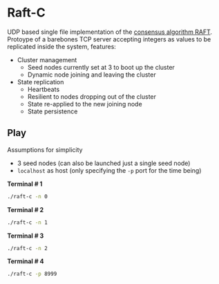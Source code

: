 Raft-C
======

UDP based single file implementation of the [consensus algorithm RAFT](https://raft.github.io/raft.pdf).
Protoype of a barebones TCP server accepting integers as values to be
replicated inside the system, features:

- Cluster management
    - Seed nodes currently set at 3 to boot up the cluster
    - Dynamic node joining and leaving the cluster
- State replication
    - Heartbeats
    - Resilient to nodes dropping out of the cluster
    - State re-applied to the new joining node
    - State persistence

## Play

Assumptions for simplicity
- 3 seed nodes (can also be launched just a single seed node)
- `localhost` as host (only specifying the `-p` port for the time being)

**Terminal # 1**

```bash
./raft-c -n 0
```

**Terminal # 2**

```bash
./raft-c -n 1
```

**Terminal # 3**

```bash
./raft-c -n 2
```

**Terminal # 4**

```bash
./raft-c -p 8999
```
